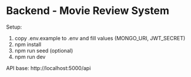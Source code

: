 # Backend - Movie Review System

Setup:
1. copy .env.example to .env and fill values (MONGO_URI, JWT_SECRET)
2. npm install
3. npm run seed (optional)
4. npm run dev

API base: http://localhost:5000/api
